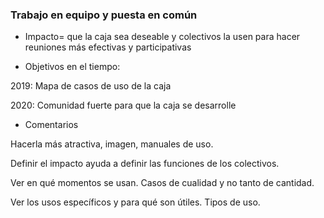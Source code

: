 ### Trabajo en equipo y puesta en común

* Impacto= que la caja sea deseable y colectivos la usen para hacer reuniones más efectivas y participativas

* Objetivos en el tiempo:

2019: Mapa de casos de uso de la caja

2020: Comunidad fuerte para que la caja se desarrolle

* Comentarios

Hacerla más atractiva, imagen, manuales de uso.

Definir el impacto ayuda a definir las funciones de los colectivos.

Ver en qué momentos se usan. Casos de cualidad y no tanto de cantidad.

Ver los usos específicos y para qué son útiles. Tipos de uso. 
